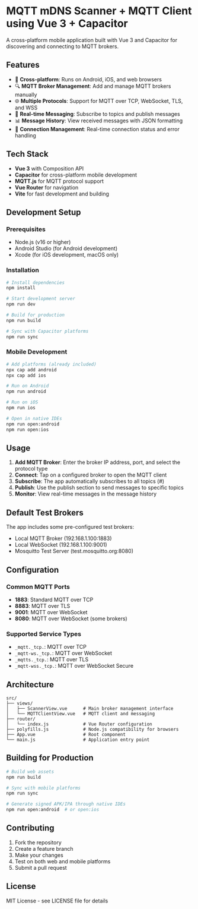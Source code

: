 # MQTT mDNS Scanner + MQTT Client using Vue 3 + Capacitor

A cross-platform mobile application built with Vue 3 and Capacitor for discovering and connecting to MQTT brokers.

## Features

- 📱 **Cross-platform**: Runs on Android, iOS, and web browsers
- 🔍 **MQTT Broker Management**: Add and manage MQTT brokers manually
- 🌐 **Multiple Protocols**: Support for MQTT over TCP, WebSocket, TLS, and WSS
- 💬 **Real-time Messaging**: Subscribe to topics and publish messages
- 📊 **Message History**: View received messages with JSON formatting
- 🔧 **Connection Management**: Real-time connection status and error handling

## Tech Stack

- **Vue 3** with Composition API
- **Capacitor** for cross-platform mobile development
- **MQTT.js** for MQTT protocol support
- **Vue Router** for navigation
- **Vite** for fast development and building

## Development Setup

### Prerequisites

- Node.js (v16 or higher)
- Android Studio (for Android development)
- Xcode (for iOS development, macOS only)

### Installation

```bash
# Install dependencies
npm install

# Start development server
npm run dev

# Build for production
npm run build

# Sync with Capacitor platforms
npm run sync
```

### Mobile Development

```bash
# Add platforms (already included)
npx cap add android
npx cap add ios

# Run on Android
npm run android

# Run on iOS
npm run ios

# Open in native IDEs
npm run open:android
npm run open:ios
```

## Usage

1. **Add MQTT Broker**: Enter the broker IP address, port, and select the protocol type
2. **Connect**: Tap on a configured broker to open the MQTT client
3. **Subscribe**: The app automatically subscribes to all topics (#)
4. **Publish**: Use the publish section to send messages to specific topics
5. **Monitor**: View real-time messages in the message history

## Default Test Brokers

The app includes some pre-configured test brokers:
- Local MQTT Broker (192.168.1.100:1883)
- Local WebSocket (192.168.1.100:9001)
- Mosquitto Test Server (test.mosquitto.org:8080)

## Configuration

### Common MQTT Ports
- **1883**: Standard MQTT over TCP
- **8883**: MQTT over TLS
- **9001**: MQTT over WebSocket
- **8080**: MQTT over WebSocket (some brokers)

### Supported Service Types
- `_mqtt._tcp.`: MQTT over TCP
- `_mqtt-ws._tcp.`: MQTT over WebSocket
- `_mqtts._tcp.`: MQTT over TLS
- `_mqtt-wss._tcp.`: MQTT over WebSocket Secure

## Architecture

```
src/
├── views/
│   ├── ScannerView.vue      # Main broker management interface
│   └── MQTTClientView.vue   # MQTT client and messaging
├── router/
│   └── index.js             # Vue Router configuration
├── polyfills.js             # Node.js compatibility for browsers
├── App.vue                  # Root component
└── main.js                  # Application entry point
```

## Building for Production

```bash
# Build web assets
npm run build

# Sync with mobile platforms
npm run sync

# Generate signed APK/IPA through native IDEs
npm run open:android  # or open:ios
```

## Contributing

1. Fork the repository
2. Create a feature branch
3. Make your changes
4. Test on both web and mobile platforms
5. Submit a pull request

## License

MIT License - see LICENSE file for details
